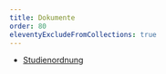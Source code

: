```yaml
---
title: Dokumente
order: 80
eleventyExcludeFromCollections: true
---
```


* [Studienordnung](/static/downloads/Waldorflehrerseminar-Freiburg_Studienordnung.pdf)
